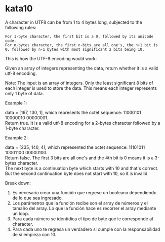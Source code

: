 # kata10
A character in UTF8 can be from 1 to 4 bytes long, subjected to the following rules:

    For 1-byte character, the first bit is a 0, followed by its unicode code.
    For n-bytes character, the first n-bits are all one's, the n+1 bit is 0, followed by n-1 bytes with most significant 2 bits being 10.

This is how the UTF-8 encoding would work:

Given an array of integers representing the data, return whether it is a valid utf-8 encoding.

Note:
The input is an array of integers. Only the least significant 8 bits of each integer is used to store the data. This means each integer represents only 1 byte of data.

Example 1:

data = [197, 130, 1], which represents the octet sequence: 11000101 10000010 00000001.    
Return true.
It is a valid utf-8 encoding for a 2-bytes character followed by a 1-byte character.  

Example 2:

data = [235, 140, 4], which represented the octet sequence: 11101011 10001100 00000100.    
Return false.
The first 3 bits are all one's and the 4th bit is 0 means it is a 3-bytes character.  
The next byte is a continuation byte which starts with 10 and that's correct.
But the second continuation byte does not start with 10, so it is invalid.

Break down:

1. Es necesario crear una función que regrese un booleano dependiendo de lo que sea ingresado.
2. Los parámetros que la función recibe son el array de números y el tamaño del array.
Lo que la función hace es recorrer el array mediante un loop.
3. Para cada número se identidica el tipo de byte que le corresponde al character.
4. Para cada uno te regresa un verdadero si cumple con la responsabilidad de si empieza con 10.